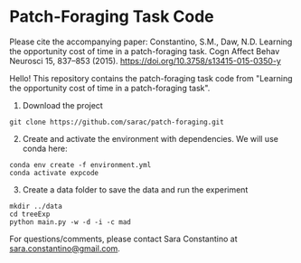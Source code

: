 # Patch-Foraging Task Code

Please cite the accompanying paper: Constantino, S.M., Daw, N.D. Learning the opportunity cost of time in a patch-foraging task. Cogn Affect Behav Neurosci 15, 837–853 (2015). https://doi.org/10.3758/s13415-015-0350-y

Hello! This repository contains the patch-foraging task code from "Learning the opportunity cost of time in a patch-foraging task".

1) Download the project 

```shell
git clone https://github.com/sarac/patch-foraging.git
```

2) Create and activate the environment with dependencies. We will use conda here:

```shell
conda env create -f environment.yml
conda activate expcode
```

3) Create a data folder to save the data and run the experiment

```shell
mkdir ../data 
cd treeExp
python main.py -w -d -i -c mad
```

For questions/comments, please contact Sara Constantino at sara.constantino@gmail.com.
